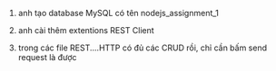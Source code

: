 1. anh tạo database MySQL có tên nodejs_assignment_1

2. anh cài thêm extentions REST Client

3. trong các file REST....HTTP có đủ các CRUD rồi, chỉ cần bấm send request là được
